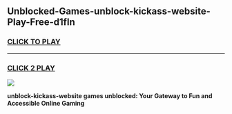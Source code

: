 
## Unblocked-Games-unblock-kickass-website-Play-Free-d1fln
<h3>
<a href="https://premium76.site?title=unblock-kickass-website&ref=18A1">CLICK TO PLAY</a></h3>
<hr>

<h3>
<a href="https://premium76.site?title=unblock-kickass-website&ref=18A1">CLICK 2 PLAY</a>
  
</h3>

<a href="https://premium76.site?title=unblock-kickass-website&ref=18A1"><img src="https://clearcache.store/games.png"></a>


**unblock-kickass-website games unblocked: Your Gateway to Fun and Accessible Online Gaming**
